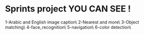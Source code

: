 
# Sprints project YOU CAN SEE !

1-Arabic and English image caption\\
2-Nearest and more\\
3-Object matching\\
4-face_recognition\\
5-navigation\\
6-color detection\\







